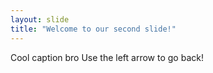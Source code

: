 ```yaml
---
layout: slide
title: "Welcome to our second slide!"
---
```

Cool caption bro
Use the left arrow to go back!
